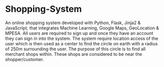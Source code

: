 # Shopping-System
An online shopping system developed with Python, Flask, Jinja2 &amp; JavaScript, that integrates Machine Learning, Google Maps, GeoLocation &amp; MPESA.
All users are required to sign up and once they have an account they can sign in into the system.
The system require location access of the user which is then used as a center to find the circle on earth with a radius of 250m surrounding the user.
The purpose of this circle is to find all merchant shops within. These shops are considered to be near the shopper/customer.
